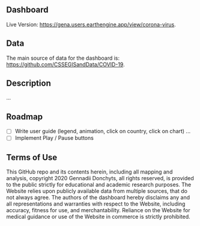 ## Dashboard

Live Version: https://gena.users.earthengine.app/view/corona-virus.

## Data

The main source of data for the dashboard is: https://github.com/CSSEGISandData/COVID-19. 

## Description 

...

## Roadmap

- [ ] Write user guide (legend, animation, click on country, click on chart) ...
- [ ] Implement Play / Pause buttons

## Terms of Use

This GitHub repo and its contents herein, including all mapping and analysis, copyright 2020 Gennadii Donchyts, all rights reserved, is provided to the public strictly for educational and academic research purposes. The Website relies upon publicly available data from multiple sources, that do not always agree. The authors of the dashboard hereby disclaims any and all representations and warranties with respect to the Website, including accuracy, fitness for use, and merchantability. Reliance on the Website for medical guidance or use of the Website in commerce is strictly prohibited.
